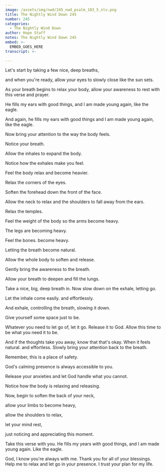 ```yaml
---
image: /assets/img/nwd/245_nwd_psalm_103_5_nlv.png
title: The Nightly Wind Down 245
number: 245
categories:
  - The Nightly Wind Down
author: Hope Staff
notes: The Nightly Wind Down 245
embed: >-
  EMBED_GOES_HERE
transcript: >-
  
---
```

Let's start by taking a few nice, deep breaths,

and when you're ready, allow your eyes to slowly close like the sun sets.

As your breath begins to relax your body, allow your awareness to rest with this verse and prayer.

He fills my ears with good things, and I am made young again, like the eagle.

And again, he fills my ears with good things and I am made young again, like the eagle.

Now bring your attention to the way the body feels.

Notice your breath.

Allow the inhales to expand the body.

Notice how the exhales make you feel.

Feel the body relax and become heavier.

Relax the corners of the eyes.

Soften the forehead down the front of the face.

Allow the neck to relax and the shoulders to fall away from the ears.

Relax the temples.

Feel the weight of the body so the arms become heavy.

The legs are becoming heavy.

Feel the bones. become heavy.

Letting the breath become natural.

Allow the whole body to soften and release.

Gently bring the awareness to the breath.

Allow your breath to deepen and fill the lungs.

Take a nice, big, deep breath in. Now slow down on the exhale, letting go.

Let the inhale come easily. and effortlessly.

And exhale, controlling the breath, slowing it down.

Give yourself some space just to be.

Whatever you need to let go of, let it go. Release it to God. Allow this time to be what you need it to be.

And if the thoughts take you away, know that that's okay. When it feels natural. and effortless. Slowly bring your attention back to the breath.

Remember, this is a place of safety.

God's calming presence is always accessible to you.

Release your anxieties and let God handle what you cannot.

Notice how the body is relaxing and releasing.

Now, begin to soften the back of your neck,

allow your limbs to become heavy,

allow the shoulders to relax,

let your mind rest,

just noticing and appreciating this moment.

Take this verse with you. He fills my years with good things, and I am made young again. Like the eagle.

God, I know you're always with me. Thank you for all of your blessings. Help me to relax and let go in your presence. I trust your plan for my life.

